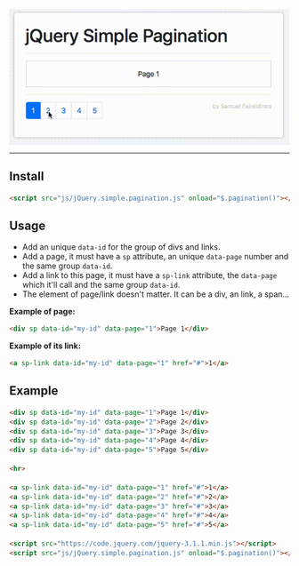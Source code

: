 <p align="center">
<img src="https://github.com/samuelfaj/jQuery-Simple-Pagination/blob/master/usage.gif" align="center">
</p>

<hr>

## Install
```html 
<script src="js/jQuery.simple.pagination.js" onload="$.pagination()"></script>
```

## Usage
* Add an unique `data-id` for the group of divs and links.
* Add a page, it must have a `sp` attribute, an unique `data-page` number and the same group `data-id`.
* Add a link to this page, it must have a `sp-link` attribute, the `data-page` which it'll call and the same group `data-id`.
* The element of page/link doesn't matter. It can be a div, an link, a span...

**Example of page:**
```html 
<div sp data-id="my-id" data-page="1">Page 1</div>
```

**Example of its link:**
```html 
<a sp-link data-id="my-id" data-page="1" href="#">1</a>
```

## Example
```html
<div sp data-id="my-id" data-page="1">Page 1</div>
<div sp data-id="my-id" data-page="2">Page 2</div>
<div sp data-id="my-id" data-page="3">Page 3</div>
<div sp data-id="my-id" data-page="4">Page 4</div>
<div sp data-id="my-id" data-page="5">Page 5</div>

<hr>

<a sp-link data-id="my-id" data-page="1" href="#">1</a>
<a sp-link data-id="my-id" data-page="2" href="#">2</a>
<a sp-link data-id="my-id" data-page="3" href="#">3</a>
<a sp-link data-id="my-id" data-page="4" href="#">4</a>
<a sp-link data-id="my-id" data-page="5" href="#">5</a>

<script src="https://code.jquery.com/jquery-3.1.1.min.js"></script>
<script src="js/jQuery.simple.pagination.js" onload="$.pagination()"></script>
```
